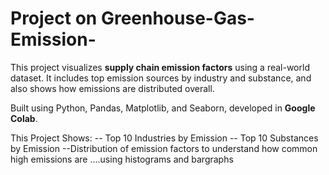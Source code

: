 # Project on Greenhouse-Gas-Emission-

This project visualizes **supply chain emission factors** using a real-world dataset. It includes top emission sources by industry and substance, and also shows how emissions are distributed overall.

Built using Python, Pandas, Matplotlib, and Seaborn, developed in **Google Colab**.

This Project Shows:
-- Top 10 Industries by Emission
-- Top 10 Substances by Emission
--Distribution of emission factors to understand how common high emissions are
....using histograms and bargraphs
